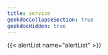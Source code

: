 ```yaml
---
title: service
geekdocCollapseSection: true
geekdocHidden: true
---
```


{{< alertList name="alertList" >}}